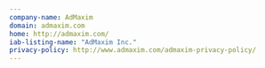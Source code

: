 ```yaml
---
company-name: AdMaxim
domain: admaxim.com
home: http://admaxim.com/
iab-listing-name: "AdMaxim Inc."
privacy-policy: http://www.admaxim.com/admaxim-privacy-policy/
---
```





